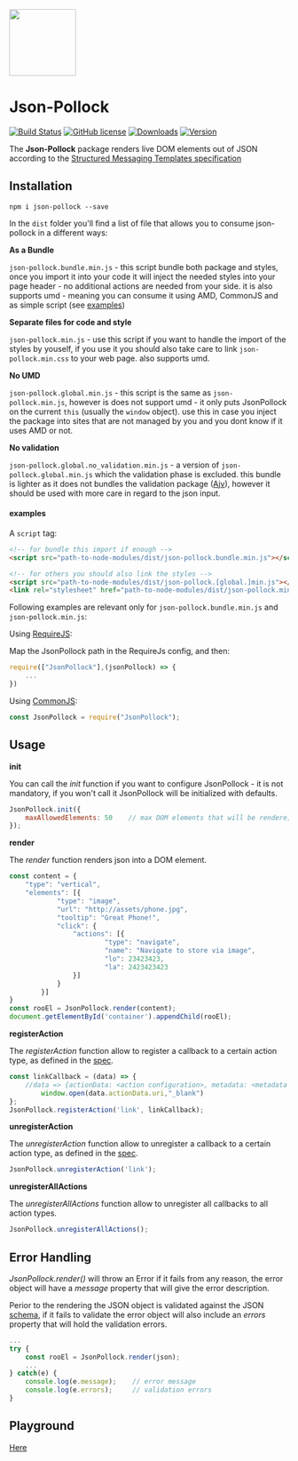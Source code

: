 <img src="https://livepersoninc.github.io/json-pollock/src/assets/logo.png" width="120px"/>

Json-Pollock
============
[![Build Status](https://travis-ci.org/LivePersonInc/json-pollock.svg?branch=master)](https://travis-ci.org/LivePersonInc/json-pollock)
[![GitHub license](https://img.shields.io/github/license/LivePersonInc/json-pollock.svg)](https://github.com/LivePersonInc/json-pollock/blob/master/LICENSE)
[![Downloads](https://img.shields.io/npm/dt/json-pollock.svg)](https://www.npmjs.com/package/json-pollock)
[![Version](https://img.shields.io/github/package-json/v/LivePersonInc/json-pollock.svg)](https://github.com/LivePersonInc/json-pollock/blob/master/package.json)

The **Json-Pollock** package renders live DOM elements out of JSON according to the [Structured Messaging Templates specification](https://developers.liveperson.com/structured-content-templates.html)

Installation
-------
```
npm i json-pollock --save
```
In the `dist` folder you'll find a list of file that allows you to consume json-pollock in a different ways:


**As a Bundle**

`json-pollock.bundle.min.js`  - this script bundle both package and styles, once you import it into your code it will inject the needed styles into your page header - no additional actions are needed from your side. it is also supports umd - meaning you can consume it using AMD, CommonJS and as simple script (see [examples](#examples))

**Separate files for code and style**

`json-pollock.min.js` - use this script if you want to handle the import of the styles by youself, if you use it you should also take care to link `json-pollock.min.css` to your web page. also supports umd.

**No UMD**

`json-pollock.global.min.js` - this script is the same as `json-pollock.min.js`, however is does not support umd - it only puts JsonPollock on the current `this` (usually the `window` object). use this in case you inject the package into sites that are not managed by you and you dont know if it uses AMD or not.

**No validation**

`json-pollock.global.no_validation.min.js` - a version of `json-pollock.global.min.js` which the validation phase is excluded. this bundle is lighter as it does not bundles the validation package ([Ajv](https://github.com/epoberezkin/ajv)), however it should be used with more care in regard to the json input.

#### **examples**

A `script` tag:

```html
<!-- for bundle this import if enough -->
<script src="path-to-node-modules/dist/json-pollock.bundle.min.js"></script>

<!-- for others you should also link the styles -->
<script src="path-to-node-modules/dist/json-pollock.[global.]min.js"></script>
<link rel="stylesheet" href="path-to-node-modules/dist/json-pollock.min.css">
``` 

Following examples are relevant only for `json-pollock.bundle.min.js` and `json-pollock.min.js`:

Using [RequireJS](http://requirejs.org/):

Map the JsonPollock path in the RequireJs config, and then:	
```js
require(["JsonPollock"],(jsonPollock) => {
    ...
})
```
Using [CommonJS](http://requirejs.org/docs/commonjs.html):
```js
const JsonPollock = require("JsonPollock");
```

Usage
-------

**init**

You can call the *init* function if you want to configure JsonPollock - it is not mandatory, if you won't call it JsonPollock will be initialized with defaults.
```js
JsonPollock.init({
	maxAllowedElements: 50    // max DOM elements that will be rendere, dother elements will be ignored, default is 50.
});
```
**render**

The *render* function renders json into a DOM element.
```js
const content = {
	"type": "vertical",
	"elements": [{
        	"type": "image",
        	"url": "http://assets/phone.jpg",
        	"tooltip": "Great Phone!",
        	"click": {
          		"actions": [{
            			"type": "navigate",
            			"name": "Navigate to store via image",
            			"lo": 23423423,
            			"la": 2423423423
          		}]
        	}
      	}]
}
const rooEl = JsonPollock.render(content);
document.getElementById('container').appendChild(rooEl);
```
**registerAction**

The *registerAction* function allow to register a callback to a certain action type, as defined in the [spec](https://developers.liveperson.com/structured-content-templates.html).
```js
const linkCallback = (data) => {
	//data => {actionData: <action configuration>, metadata: <metadata configuration, if given>, uiEvent: <ui dom event object>}
    	window.open(data.actionData.uri,"_blank")
};
JsonPollock.registerAction('link', linkCallback);
```

**unregisterAction**

The *unregisterAction* function allow to unregister a callback to a certain action type, as defined in the [spec](https://developers.liveperson.com/structured-content-templates.html).
```js
JsonPollock.unregisterAction('link');
```

**unregisterAllActions**

The *unregisterAllActions* function allow to unregister all callbacks to all action types.
```js
JsonPollock.unregisterAllActions();
```

Error Handling
-------
*JsonPollock.render()* will throw an Error if it fails from any reason, the error object will have a *message* property that will give the error description.

Perior to the rendering the JSON object is validated against the JSON [schema](js/schema), if it fails to validate the error object will also include an *errors* property that will hold the validation errors.
```js
...
try {
    const rooEl = JsonPollock.render(json);
    ...
} catch(e) {
	console.log(e.message);    // error message
	console.log(e.errors);     // validation errors
}
```
Playground
-------
[Here](https://livepersoninc.github.io/json-pollock/editor/)
